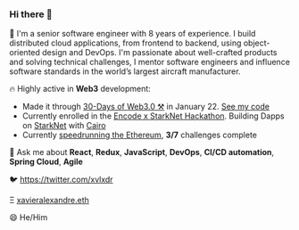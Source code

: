 ### Hi there 👋

<!--
**xavierbrochard/xavierbrochard** is a ✨ _special_ ✨ repository because its `README.md` (this file) appears on your GitHub profile.

Here are some ideas to get you started:

- 🔭 I’m currently working on ...
- 🌱 I’m currently learning ...
- 👯 I’m looking to collaborate on ...
- 🤔 I’m looking for help with ...
- 💬 Ask me about ...
- 📫 How to reach me: ...
- 😄 Pronouns: ...
- ⚡ Fun fact: ...
-->

💼 I'm a senior software engineer with 8 years of experience. I build distributed cloud applications, from frontend to backend, using object-oriented design and DevOps. I'm passionate about well-crafted products and solving technical challenges, I mentor software engineers and influence software standards in the world’s largest aircraft manufacturer. 

🔥 Highly active in **Web3** development:
- Made it through [30-Days of Web3.0 ⚒️](https://twitter.com/wslyvh/status/1472955969151848456?s=20&t=wyKcY1i61E7gKqr6kwS7Ow) in January 22. [See my code](https://github.com/kethcode/30Web3_Genesis_NFT)
- Currently enrolled in the [Encode x StarkNet Hackathon](https://medium.com/encode-club/announcing-the-encode-x-starknet-hackathon-4ddd0cacd23f). Building Dapps on [StarkNet](https://starknet.io/) with [Cairo](https://cairo-lang.org)
- Currently [speedrunning the Ethereum](https://speedrunethereum.com/builders/0xDD14ffFAeF2E6F4889c2EDD1418fc816AB48ac26), **3/7** challenges complete


💬 Ask me about **React**, **Redux**, **JavaScript**, **DevOps**, **CI/CD automation**, **Spring Cloud**, **Agile**

🐦  https://twitter.com/xvlxdr 

Ξ   [xavieralexandre.eth](https://etherscan.io/address/xavieralexandre.eth)

😄 He/Him
